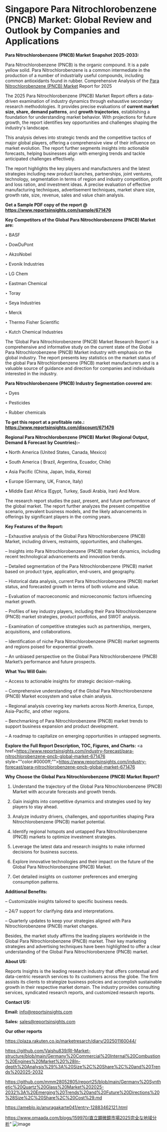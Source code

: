 # Singapore Para Nitrochlorobenzene (PNCB) Market: Global Review and Outlook by Companies and Applications

<strong>Para Nitrochlorobenzene (PNCB) Market Snapshot 2025-2033:</strong>

Para Nitrochlorobenzene (PNCB) is the organic compound. It is a pale yellow solid. Para Nitrochlorobenzene is a common intermediate in the production of a number of industrially useful compounds, including common antioxidants found in rubber. Comprehensive Analysis of the <a href=https://www.reportsinsights.com/sample/671476>Para Nitrochlorobenzene (PNCB) Market</a> Report for 2025

The 2025 Para Nitrochlorobenzene (PNCB) Market Report offers a data-driven examination of industry dynamics through exhaustive secondary research methodologies. It provides precise evaluations of <strong>current market size, share, demand patterns</strong>, and <strong>growth trajectories</strong>, establishing a foundation for understanding market behavior. With projections for future growth, the report identifies key opportunities and challenges shaping the industry's landscape.

This analysis delves into strategic trends and the competitive tactics of major global players, offering a comprehensive view of their influence on market evolution. The report further segments insights into actionable forecasts, helping businesses align with emerging trends and tackle anticipated challenges effectively.

The report highlights the key players and manufacturers and the latest strategies including new product launches, partnerships, joint ventures, technology, segmentation in terms of region and industry competition, profit and loss ration, and investment ideas. A precise evaluation of effective manufacturing techniques, advertisement techniques, market share size, growth rate, size, revenue, sales and value chain analysis.

<strong>Get a Sample PDF copy of the report @ <a href=https://www.reportsinsights.com/sample/671476 style=color:#0000ff;>https://www.reportsinsights.com/sample/671476</a></strong>

<strong>Key Competitors of the Global Para Nitrochlorobenzene (PNCB) Market are:</strong>

‣ BASF

‣ DowDuPont

‣ AkzoNobel

‣ Evonik Industries

‣ LG Chem

‣ Eastman Chemical

‣ Toray

‣ Seya Industries

‣ Merck

‣ Thermo Fisher Scientific

‣ Kutch Chemical Industries

The ‘Global Para Nitrochlorobenzene (PNCB) Market Research Report’ is a comprehensive and informative study on the current state of the Global Para Nitrochlorobenzene (PNCB) Market industry with emphasis on the global industry. The report presents key statistics on the market status of the global Para Nitrochlorobenzene (PNCB) market manufacturers and is a valuable source of guidance and direction for companies and individuals interested in the industry.

<strong>Para Nitrochlorobenzene (PNCB) Industry Segmentation covered are:</strong>

‣ Dyes

‣ Pesticides

‣ Rubber chemicals

<strong>To get this report at a profitable rate.: <a href=https://www.reportsinsights.com/discount/671476 style=color:#0000ff;>https://www.reportsinsights.com/discount/671476</a></strong>

<strong>Regional Para Nitrochlorobenzene (PNCB) Market (Regional Output, Demand &amp; Forecast by Countries):-</strong>

• North America (United States, Canada, Mexico)

• South America ( Brazil, Argentina, Ecuador, Chile)

• Asia Pacific (China, Japan, India, Korea)

• Europe (Germany, UK, France, Italy)

• Middle East Africa (Egypt, Turkey, Saudi Arabia, Iran) And More.

The research report studies the past, present, and future performance of the global market. The report further analyzes the present competitive scenario, prevalent business models, and the likely advancements in offerings by significant players in the coming years.

<strong>Key Features of the Report:</strong>

– Exhaustive analysis of the Global Para Nitrochlorobenzene (PNCB) Market, including drivers, restraints, opportunities, and challenges.

– Insights into Para Nitrochlorobenzene (PNCB) market dynamics, including recent technological advancements and innovation trends.

– Detailed segmentation of the Para Nitrochlorobenzene (PNCB) market based on product type, application, end-users, and geography.

– Historical data analysis, current Para Nitrochlorobenzene (PNCB) market status, and forecasted growth in terms of both volume and value.

– Evaluation of macroeconomic and microeconomic factors influencing market growth.

– Profiles of key industry players, including their Para Nitrochlorobenzene (PNCB) market strategies, product portfolios, and SWOT analysis.

– Examination of competitive strategies such as partnerships, mergers, acquisitions, and collaborations.

– Identification of niche Para Nitrochlorobenzene (PNCB) market segments and regions poised for exponential growth.

– An unbiased perspective on the Global Para Nitrochlorobenzene (PNCB) Market’s performance and future prospects.

<strong>What You Will Gain:</strong>

– Access to actionable insights for strategic decision-making.

– Comprehensive understanding of the Global Para Nitrochlorobenzene (PNCB) Market ecosystem and value chain analysis.

– Regional analysis covering key markets across North America, Europe, Asia-Pacific, and other regions.

– Benchmarking of Para Nitrochlorobenzene (PNCB) market trends to support business expansion and product development.

– A roadmap to capitalize on emerging opportunities in untapped segments.

<strong>Explore the Full Report Description, TOC, Figures, and Charts:</strong>
<a href=https://www.reportsinsights.com/industry-forecast/para-nitrochlorobenzene-pncb-global-market-671476 style=""color:#0000ff;"">https://www.reportsinsights.com/industry-forecast/para-nitrochlorobenzene-pncb-global-market-671476</a>

<strong>Why Choose the Global Para Nitrochlorobenzene (PNCB) Market Report?</strong>

1. Understand the trajectory of the Global Para Nitrochlorobenzene (PNCB) Market with accurate forecasts and growth trends.

2. Gain insights into competitive dynamics and strategies used by key players to stay ahead.

3. Analyze industry drivers, challenges, and opportunities shaping Para Nitrochlorobenzene (PNCB) market potential.

4. Identify regional hotspots and untapped Para Nitrochlorobenzene (PNCB) markets to optimize investment strategies.

5. Leverage the latest data and research insights to make informed decisions for business success.

6. Explore innovative technologies and their impact on the future of the Global Para Nitrochlorobenzene (PNCB) Market.

7. Get detailed insights on customer preferences and emerging consumption patterns.

<strong>Additional Benefits:</strong>

– Customizable insights tailored to specific business needs.

– 24/7 support for clarifying data and interpretations.

– Quarterly updates to keep your strategies aligned with Para Nitrochlorobenzene (PNCB) market changes.

Besides, the market study affirms the leading players worldwide in the Global Para Nitrochlorobenzene (PNCB) market. Their key marketing strategies and advertising techniques have been highlighted to offer a clear understanding of the Global Para Nitrochlorobenzene (PNCB) market.

<strong><strong>About US</strong>:</strong>

Reports Insights is the leading research industry that offers contextual and data-centric research services to its customers across the globe. The firm assists its clients to strategize business policies and accomplish sustainable growth in their respective market domain. The industry provides consulting services, syndicated research reports, and customized research reports.

<strong>Contact US:</strong>

<p class=><b>Email:</b> <a href=mailto:info@reportsinsights.com>info@reportsinsights.com</a></p>
<p class=><b>Sales:</b> <a href=mailto:sales@reportsinsights.com>sales@reportsinsights.com</a></p>

<strong>Our other reports</strong>

<a href=https://plaza.rakuten.co.jp/marketresarch/diary/202501160044/>https://plaza.rakuten.co.jp/marketresarch/diary/202501160044/</a>

<a href=https://github.com/Vaishu839/RI-Market-structure/blob/main/Germany%20Commercial%20Internal%20Combustion%20Engines%20Market%20%28In-depth%20Analysis%29%3A%20Size%2C%20Share%2C%20and%20Trends%202025-2032>https://github.com/Vaishu839/RI-Market-structure/blob/main/Germany%20Commercial%20Internal%20Combustion%20Engines%20Market%20%28In-depth%20Analysis%29%3A%20Size%2C%20Share%2C%20and%20Trends%202025-2032</a>

<a href=https://github.com/mmm28052805/report25/blob/main/Germany%20Synthetic%20Quartz%20Glass%20Market%202025-2032%3A%20Emerging%20Trends%20and%20Future%20Directions%20%28Size%2C%20Share%2C%20Cost%29.md>https://github.com/mmm28052805/report25/blob/main/Germany%20Synthetic%20Quartz%20Glass%20Market%202025-2032%3A%20Emerging%20Trends%20and%20Future%20Directions%20%28Size%2C%20Share%2C%20Cost%29.md</a>

<a href=https://ameblo.jp/anuragakarte041/entry-12883462121.html>https://ameblo.jp/anuragakarte041/entry-12883462121.html</a>

<a href=https://www.omaada.com/blogs/159970/直立顕微鏡市場2025完全な地域分析>https://www.omaada.com/blogs/159970/直立顕微鏡市場2025完全な地域分析</a>"
![image](https://github.com/user-attachments/assets/5af82461-9705-47e5-9a27-e41f85f34c3a)
